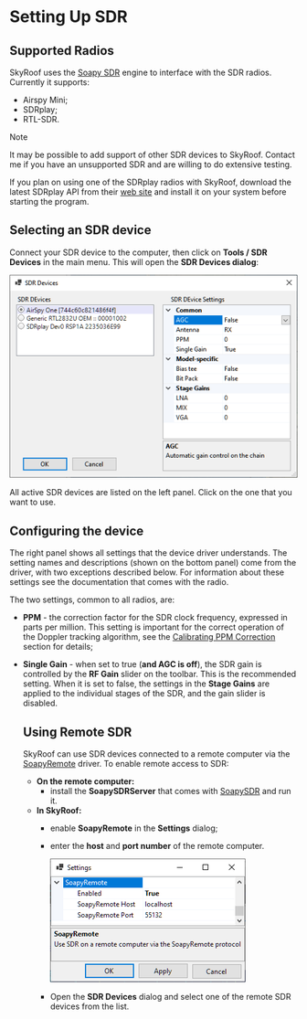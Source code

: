 # Setting Up SDR

## Supported Radios

SkyRoof uses the
[Soapy SDR](https://github.com/pothosware/SoapySDR)
engine to interface with the SDR radios. Currently it supports:

- Airspy Mini;
- SDRplay;
- RTL-SDR.

> [!NOTE]
> It may be possible to add support of other SDR devices to SkyRoof. Contact me if you have an unsupported SDR
> and are willing to do extensive testing.

If you plan on using one of the SDRplay radios with SkyRoof, download the latest SDRplay API from their
[web site](https://www.sdrplay.com/api/) and install it on your system before starting the program.

## Selecting an SDR device

Connect your SDR device to the computer, then click on **Tools / SDR Devices** in the main menu. This will open the
**SDR Devices dialog**:

![SDR Devices dialog](../images/sdr_devices_dialog.png)

All active SDR devices are listed on the left panel. Click on the one that you want to use.

## Configuring the device

The right panel shows all settings that the device driver understands. The setting names and descriptions (shown on the
bottom panel) come from the driver, with two exceptions described below. For information about these
settings see the documentation that comes with the radio.

The two settings, common to all radios, are:

- **PPM** - the correction factor for the SDR clock frequency, expressed in parts per million.
  This setting is important for the correct operation of the Doppler tracking algorithm, see the
  [Calibrating PPM Correction](calibrating_ppm_correction.md) section for details;

- **Single Gain** - when set to true (**and AGC is off**), the SDR gain is controlled by the **RF Gain** slider on the toolbar.
  This is the recommended setting. When it is set to false, the settings in the **Stage Gains** are applied to the
  individual stages of the SDR, and the gain slider is disabled.

  ## Using Remote SDR

  SkyRoof can use SDR devices connected to a remote computer via the
  [SoapyRemote](https://github.com/pothosware/SoapyRemote) driver. To enable remote access to SDR:
  
  - **On the remote computer:**
    - install the **SoapySDRServer** that comes with
    [SoapySDR](https://github.com/pothosware/SoapySDR/wiki)
    and run it.
  - **In SkyRoof:**
    - enable **SoapyRemote** in the **Settings** dialog;
    - enter the **host** and **port number** of the remote computer.

      ![SoapyRemote Settings](../images/soapyremote_settings.png)

    - Open the **SDR Devices** dialog and select one of the remote SDR devices from the list.

